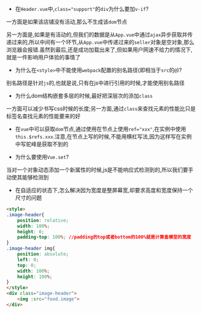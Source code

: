 - 在`Header.vue`中,`class="support"`的`div`为什么要加`v-if`?

一方面是如果该店铺没有活动,那么不生成该`dom`节点

另一方面是,如果是有活动的,但我们的数据是从`App.vue`中通过`ajax`异步获取并传递过来的,所以中间有一个环节,从`App.vue`中传递过来的`seller`对象是空对象,那么浏览器会报错.虽然到最后,还是成功加载出来了,但如果用户网速不给力的情况下,就是一件影响用户体验的事情了

- 为什么在`<style>`中不能使用`webpack`配置的别名路径(即相当于`src`的`@`)?

别名路径是针对`js`的,也就是说,只有在js中进行引用的时候,才能使用别名路径

- 为什么dom结构嵌套多层的时候,最好把深层次的添加`class`

一方面可以减少书写css时候的长度;另一方面,通过`class`来查找元素的性能比只是标签名查找元素的性能要来的好

- 在`vue`中可以获取`dom`节点,通过使用在节点上使用`ref="xxx"`,在实例中使用`this.$refs.xxx`.注意,在节点上写的时候,不能用横杠写法,因为这样写在实例中写驼峰是获取不到的

- 为什么要使用`Vue.set`?

当对一个对象动态添加一个新属性的时候,js是不能响应式检测到的,所以我们要手动使其能够检测到

- 在自适应的状态下,怎么解决因为宽度是整屏幕宽,却要求高度和宽度保持一个尺寸的问题

```html
<style>
.image-header{
    position: relative;
    width: 100%;
    height: 0;
    padding-top: 100%; //padding的top或者bottom的100%就是计算盒模型的宽度
}
.image-header img{
    position: absolute;
    left: 0;
    top: 0;
    width: 100%;
    height: 100%;
}
</style>
<div class="image-header">
    <img :src="food.image">
</div>
```